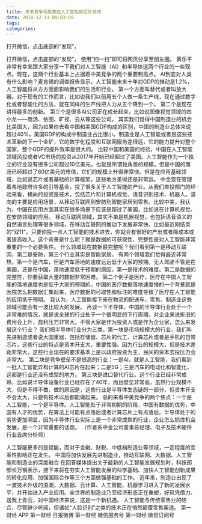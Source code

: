 ```yaml
---
title: 未来竞争将聚焦在人工智能和芯片领域
date: 2018-12-11 09:03:09
tags: 
categories: 
---
```

打开微信，点击底部的“发现”，
<!-- more -->
打开微信，点击底部的“发现”，
使用“扫一扫”即可将网页分享至朋友圈。
黄乐平
非常有幸来跟大家分享一下我们对人工智能（AI）和半导体这两个行业的一些观点。现在，这两个行业基本上占据着中美竞争的两个重要制高点。
AI到底对人类有什么影响？麦肯锡的调查报告显示，人工智能未来十年对GDP的推动是1.2%，人工智能将从方方面面影响我们的生活和行业。
第一个方面叫替代或者叫放大器。对于现有的工作而言，比如说我们以前用五个人做一条生产线，现在通过数字化或者智能化的方法，就在同样的生产线把人力从五个降到一个。
第二个是现在讲得最多的创新。
第三个是很多AI公司正在成长起来，比如说图像视觉领域的四小龙——商汤、依图、旷视、云从等这些公司。
其实我们觉得中国制造业的机会比美国大，因为如果你去看中国和美国GDP构成的区别，中国的制造业总体来说超过40%，美国GDP的构成中制造业占比很小。制造业是人工智能或者是这些技术革新的下一个金矿，它的数字化程度和互联网服务差很远，它的能力提升对整个国家、整个GDP的提升效率是很大的。
比较中国和美国的经验，中国在人工智能领域风投或者VC市场的投资从2017年开始已经超过了美国。人工智能作为一个独立的行业没有很多公司超过10亿美元，也就是所谓独角兽的规模，但是中国的商汤已经超过了60亿美元的市值，它们的规模上升得非常快。但是在应用基础领域，比如说芯片或者基础的计算框架，这些地方差得还是非常远。
中金现在管理着各地政府许多的引导基金，投了很多关于人工智能的产业。从我们直投部门的经验来看，横向的投资是技术，包括芯片和计算机视觉、语音识别技术、机器人。竖向的主要是应用场景，从移动互联网到安防到智能家居到零售。比较中美，我认为，中国在应用方面其实在很多场景下应该是超过了美国，比如说在计算机视觉、在安防领域的应用。
移动互联网领域，其实不单是机器视觉，也包括语音语义的自然语言处理等很多领域，在移动互联网的推动下发展非常快。比如最近刚结束的“双11”，只要你投一点人工智能的技术进去，你就会有很好的产出或者降成本或者提高收入。这个背景是什么呢？就是数据的可获取性、完整性是对人工智能非常重要的一个必要条件。
什么领域现在数据最完整呢？我们看到第一是移动互联网，第二是安防，第三个行业其实是智能家居。
有两个领域我们觉得最近非常热，第一个是汽车，但是汽车落地的速度远远低于大家的预期。无人驾驶不管是在美国，还是在中国，落地速度低于预期的原因，第一是技术的难度。第二是数据的完整性，你要获取大量的数据非常困难。
第二个例子是医疗，医疗在中国人工智能的落地速度也是低于大家的预期的。中国的医疗数据落地速度慢的一个背景就是医院怎么把数据汇集起来，医疗数据的可取性和标注的难度导致了医疗在人工智能的应用低于预期。
我认为，人工智能接下来在物流的配送车、零售、制造业这些领域可能会有一波比较大的发展。
再谈一下半导体，中国的半导体行业处于一个非常难的情况，就是说全球的行业处于一个很明显的下行周期，对企业来说折旧的费用会上升，盈利压力非常大。不管大家是作为投资人或是作为企业家，怎么来发展这个行业？
我们把半导体行业分为三类。第一块是市场规模大的行业，我们叫先进制造或者说大国重器，包括存储器、芯片的代工、计算芯片或者是手机的自带芯片，这些行业的特点是资本开支大，重要性强。因为行业的规模大，但是技术差距非常大，这些行业现在的要求基本上是以政府投资为主，民间的资本去投压力会非常大。
第二块是竞争壁垒不是很高的行业：一是AI，就是人工智能，我们看到一批人工智能异构计算的AI芯片在起来；二是5G；三是汽车的电动化和智能化，这都是行业还没有成型的地方。
第三块是进口替代行业。这个行业已经非常成熟，比如说半导体设备行业已经存在了40年，而且壁垒非常高，虽然行业规模不大，但是不得不做，做的原因是，这些行业是半导体生态链的一部分，但资本开支不会太大，只要有技术以后都能做起来。
总的来看中美竞争的两个焦点：一个是人工智能，一个是半导体。人工智能处于非常初期的阶段，中国有数据的优势，中国有人才的优势，在算法上可能有点落后或者计算芯片上有点落后。半导体处于的劣势更加明显，因为半导体行业实际上是一个非常成熟的行业，企业怎么抓住机会发展，是一个非常重要的话题。
（作者系中金公司董事总经理、电子及技术硬件行业首席分析师）
 
 
人工智能更多的是赋能，而对于金融、财税、中低档制造业等领域，一定程度的变革性影响正在发生。
中国将加快发展先进制造业，推动互联网、大数据、人工智能和制造业的深度融合
在回答媒体提出关于最新的人工智能发展规划时，科技部部长万钢表示，接下来将在夯实人工智能发展的科学基础、加快人工智能创新成果的转化应用、加强国际合作等三个方面做强基础的工作。
近年来，制造业出现了一波技术升级的浪潮，大数据、云计算、人工智能、机器学习进入了新的发展水平，并开始进入产业应用。全世界的制造业乃至经济形态正在重塑，好风凭借力、送我上青云，对中国经济来说，这是一个新机遇。
人工智能与传统零售业的结合，尽管鲜少听闻，但诸如“人脸识别”之类的技术正在悄然颠覆零售渠道。
第一财经
APP
第一财经
日报微博
第一财经
微信服务号
第一财经
微信订阅号
